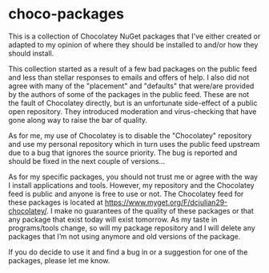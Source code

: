 choco-packages
==============

This is a collection of Chocolatey NuGet packages that I've either created or adapted to my opinion of where they should be installed to and/or how they should install.

This collection started as a result of a few bad packages on the public feed and less than stellar responses to emails and offers of help. I also did not agree with many of the "placement" and "defaults" that were/are provided by the authors of some of the packages in the public feed. These are not the fault of Chocolatey directly, but is an unfortunate side-effect of a public open repository. They introduced moderation and virus-checking that have gone along way to raise the bar of quality.

As for me, my use of Chocolatey is to disable the "Chocolatey" repository and use my personal repository which in turn uses the public feed upstream due to a bug that ignores the source priority. The bug is reported and should be fixed in the next couple of versions...

As for my specific packages, you should not trust me or agree with the way I install applications and tools. However, my repository and the Chocolatey feed is public and anyone is free to use or not. The Chocolatey feed for these packages is located at <https://www.myget.org/F/dcjulian29-chocolatey/>. I make no guarantees of the quality of these packages or that any package that exist today will exist tomorrow. As my taste in programs/tools change, so will my package repository and I will delete any packages that I’m not using anymore and old versions of the package.

If you do decide to use it and find a bug in or a suggestion for one of the packages, please let me know.
